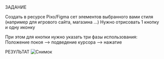 ЗАДАНИЕ

Создать в ресурсе Pixo/Figma  сет элементов выбранного вами стиля (например для игрового сайта, магазина ...) 
Нужно отрисовать 1 кнопку и одну иконку

При этом для кнопки нужно указать три фазы использования:
Положение покоя –> подведение курсора –> нажатие

РЕЗУЛЬТАТ
![Снимок](https://github.com/user-attachments/assets/9343dd86-9116-446f-b802-fa06668c6966)
